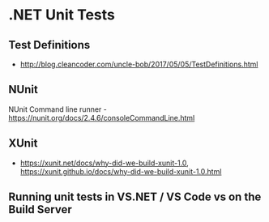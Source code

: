 # .NET Unit Tests

## Test Definitions
- http://blog.cleancoder.com/uncle-bob/2017/05/05/TestDefinitions.html

## NUnit
NUnit Command line runner - https://nunit.org/docs/2.4.6/consoleCommandLine.html

## XUnit
- https://xunit.net/docs/why-did-we-build-xunit-1.0, https://xunit.github.io/docs/why-did-we-build-xunit-1.0.html

## Running unit tests in VS.NET / VS Code vs on the Build Server
